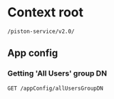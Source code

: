 # Context root
```
/piston-service/v2.0/
```

## App config
### Getting 'All Users' group DN
```
GET /appConfig/allUsersGroupDN
```

